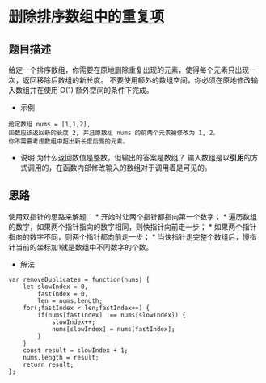 # [删除排序数组中的重复项](https://leetcode.com/problems/remove-duplicates-from-sorted-array/)
## 题目描述
给定一个排序数组，你需要在原地删除重复出现的元素，使得每个元素只出现一次，返回移除后数组的新长度。
不要使用额外的数组空间，你必须在原地修改输入数组并在使用 O(1) 额外空间的条件下完成。
 * 示例
```
给定数组 nums = [1,1,2],
函数应该返回新的长度 2, 并且原数组 nums 的前两个元素被修改为 1, 2。
你不需要考虑数组中超出新长度后面的元素。
```
 * 说明
 为什么返回数值是整数，但输出的答案是数组？
 输入数组是以**引用**的方式调用的，在函数内部修改输入的数组对于调用着是可见的。
## 思路
使用双指针的思路来解题：
    * 开始时让两个指针都指向第一个数字；
    * 遍历数组的数字，如果两个指针指向的数字相同，则快指针向前走一步；
    * 如果两个指针指向的数字不同，则两个指针都向前走一步；
    * 当快指针走完整个数组后，慢指针当前的坐标加1就是数组中不同数字的个数。
- 解法
```
var removeDuplicates = function(nums) {
    let slowIndex = 0,
        fastIndex = 0,
        len = nums.length;
    for(;fastIndex < len;fastIndex++) {
        if(nums[fastIndex] !== nums[slowIndex]) {
            slowIndex++;
            nums[slowIndex] = nums[fastIndex];
        }
    }
    const result = slowIndex + 1;
    nums.length = result;
    return result;
};
```
